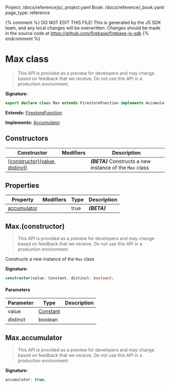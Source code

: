 Project: /docs/reference/js/_project.yaml
Book: /docs/reference/_book.yaml
page_type: reference

{% comment %}
DO NOT EDIT THIS FILE!
This is generated by the JS SDK team, and any local changes will be
overwritten. Changes should be made in the source code at
https://github.com/firebase/firebase-js-sdk
{% endcomment %}

# Max class
> This API is provided as a preview for developers and may change based on feedback that we receive. Do not use this API in a production environment.
> 


<b>Signature:</b>

```typescript
export declare class Max extends FirestoreFunction implements Accumulator 
```
<b>Extends:</b> [FirestoreFunction](./firestore_lite.firestorefunction.md#firestorefunction_class)

<b>Implements:</b> [Accumulator](./firestore_lite.accumulator.md#accumulator_interface)

## Constructors

|  Constructor | Modifiers | Description |
|  --- | --- | --- |
|  [(constructor)(value, distinct)](./firestore_lite.max.md#maxconstructor) |  | <b><i>(BETA)</i></b> Constructs a new instance of the <code>Max</code> class |

## Properties

|  Property | Modifiers | Type | Description |
|  --- | --- | --- | --- |
|  [accumulator](./firestore_lite.max.md#maxaccumulator) |  | true | <b><i>(BETA)</i></b> |

## Max.(constructor)

> This API is provided as a preview for developers and may change based on feedback that we receive. Do not use this API in a production environment.
> 

Constructs a new instance of the `Max` class

<b>Signature:</b>

```typescript
constructor(value: Constant, distinct: boolean);
```

#### Parameters

|  Parameter | Type | Description |
|  --- | --- | --- |
|  value | [Constant](./firestore_lite.constant.md#constant_class) |  |
|  distinct | boolean |  |

## Max.accumulator

> This API is provided as a preview for developers and may change based on feedback that we receive. Do not use this API in a production environment.
> 

<b>Signature:</b>

```typescript
accumulator: true;
```
